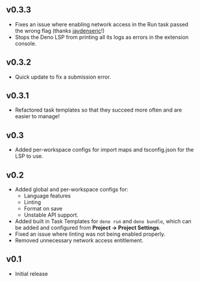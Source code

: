 ## v0.3.3

- Fixes an issue where enabling network access in the Run task passed the wrong flag (thanks [jaydenseric](https://github.com/jaydenseric)!)
- Stops the Deno LSP from printing all its logs as errors in the extension console.

## v0.3.2

- Quick update to fix a submission error.

## v0.3.1

- Refactored task templates so that they succeed more often and are easier to manage!

## v0.3

- Added per-workspace configs for import maps and tsconfig.json for the LSP to
  use.

## v0.2

- Added global and per-workspace configs for:
  - Language features
  - Linting
  - Format on save
  - Unstable API support.
- Added built in Task Templates for `deno run` and `deno bundle`, which can be
  added and configured from **Project -> Project Settings**.
- Fixed an issue where linting was not being enabled properly.
- Removed unnecessary network access entitlement.

## v0.1

- Initial release

